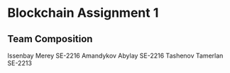 # Blockchain Assignment 1

## Team Composition
Issenbay Merey SE-2216
Amandykov Abylay SE-2216
Tashenov Tamerlan SE-2213
